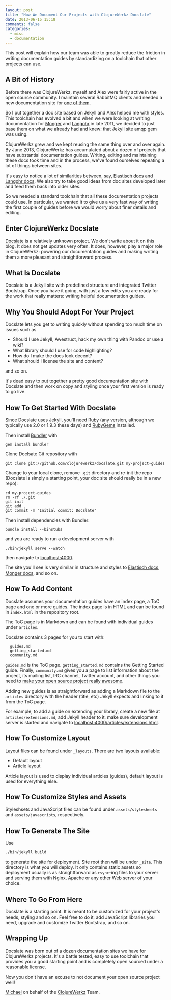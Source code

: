 ```yaml
---
layout: post
title: "How We Document Our Projects with ClojureWerkz Docslate"
date: 2013-06-15 15:18
comments: false
categories:
  - misc
  - documentation
---
```


This post will explain how our team was able to greatly reduce the
friction in writing documentation guides by standardizing on
a toolchain that other projects can use.

## A Bit of History

Before there was ClojureWerkz, myself and Alex were fairly active in the
open source community. I maintain several RabbitMQ clients and
needed a new documentation site for [one of them](http://rubyamqp.info).

So I put together a doc site based on Jekyll and Alex helped me with styles.
This toolchain has evolved a bit and when we were looking at
writing documentation for [Monger](http://clojuremongodb.info) and [Langohr](http://clojurerabbitmq.info) in late 2011, we decided to just base them on what we already had and knew:
that Jekyll site amqp gem was using.

ClojureWerkz grew and we kept reusing the same thing over and over again.
By June 2013, ClojureWerkz has accumulated about a dozen of projects that have
substantial documentation guides. Writing, editing and maintaining these docs
took time and in the process, we've found ourselves repeating a lot of things
between sites.

It's easy to notice a lot of similarities between, say, [Elastisch docs](http://clojureelasticsearch.info) and [Langohr docs](http://clojurerabbitmq.info). We also try to take
good ideas from doc sites developed later and feed them back into older
sites.

So we needed a standard toolchain that all these documentation
projects could use. In particular, we wanted it to give us a very fast
way of writing the first couple of guides before we would worry about
finer details and editing.


## Enter ClojureWerkz Docslate

[Docslate](http://github.com/clojurewerkz/docslate) is a relatively unknown project. We don't write about it
on this blog. It does not get updates very often. It does, however,
play a major role in ClojureWerkz: powering
our documentation guides and making writing them a more pleasant
and straightforward process.


## What Is Docslate

Docslate is a Jekyll site with predefined structure and integrated Twitter Bootstrap.
Once you have it going, with just a few edits you are ready for the work that
really matters: writing helpful documentation guides.


## Why You Should Adopt For Your Project

Docslate lets you get to writing quickly without spending too much time on issues such as

 * Should I use Jekyll, Awestruct, hack my own thing with Pandoc or use a wiki?
 * What library should I use for code highlighting?
 * How do I make the docs look decent?
 * What should I license the site and content?

and so on.

It's dead easy to put together a pretty good documentation site with Docslate
and then work on copy and styling once your first version is ready to go live.


## How To Get Started With Docslate

Since Docslate uses Jekyll, you'll need Ruby (any version, although we typically
use 2.0 or 1.9.3 these days) and [RubyGems](http://rubygems.org) installed.

Then install [Bundler](http://gembundler.com/) with

    gem install bundler

Clone Doclsate Git repository with

    git clone git://github.com/clojurewerkz/docslate.git my-project-guides

Change to your local clone, remove `.git` directory and re-init the repo
(Docslate is simply a starting point, your doc site should really be in a new
repo):

    cd my-project-guides
    rm -rf ./.git
    git init
    git add .
    git commit -m "Initial commit: Docslate"

Then install dependencies with Bundler:

    bundle install --binstubs

and you are ready to run a development server with

    ./bin/jekyll serve --watch

then navigate to [localhost:4000](http://localhost:4000).

The site you'll see is very similar in structure and styles to [Elastisch docs](http://clojureelasticsearch.info), [Monger docs](http://clojuremongodb.info),
and so on.


## How To Add Content

Docslate assumes your documentation guides have an index page, a ToC page and one or more guides.
The index page is in HTML and can be found in `index.html` in the repository root.

The ToC page is in Markdown and can be found with individual guides under `articles`.

Docslate contains 3 pages for you to start with:

      guides.md
      getting_started.md
      community.md

`guides.md` is the ToC page. `getting_started.md` contains the Getting Started guide.
Finally, `community.md` gives you a page to list information about the project,
its mailing list, IRC channel, Twitter account, and other things you need to
[make your open source project really awesome](/blog/2013/04/20/how-to-make-your-open-source-project-really-awesome/).

Adding new guides is as straightforward as adding a Markdown file to the `articles` directory
with the header (title, etc) Jekyll expects and linking to it from the ToC page.

For example, to add a guide on extending your library, create a new file at `articles/extensions.md`,
add Jekyll header to it, make sure development server is started and navigate to
[localhost:4000/articles/extensions.html](http://localhost:4000/articles/extensions.html).


## How To Customize Layout

Layout files can be found under `_layouts`. There are two layouts available:

 * Default layout
 * Article layout

Article layout is used to display individual articles (guides), default layout is used for
everything else.


## How To Customize Styles and Assets

Styleshsets and JavaScript files can be found under `assets/stylesheets` and
`assets/javascripts`, respectively.


## How To Generate The Site

Use

    ./bin/jekyll build

to generate the site for deployment. Site root then will be under `_site`. This directory
is what you will deploy. It only contains static assets so deployment usually is
as straightforward as `rsync`-ing files to your server and serving them with Nginx, Apache
or any other Web server of your choice.


## Where To Go From Here

Docslate is a starting point. It is meant to be customized for your project's needs,
styling and so on. Feel free to do it, add JavaScript libraries you need, upgrade
and customize Twitter Bootstrap, and so on.


## Wrapping Up

Docslate was born out of a dozen documentation sites we have for ClojureWerkz projects.
It's a battle tested, easy to use toolchain that provides you a good starting point
and is completely open sourced under a reasonable license.

Now you don't have an excuse to not document your open source project
well!


[Michael](http://twitter.com/michaelklishin) on behalf of the [ClojureWerkz](http://clojurewerkz.org) Team.
